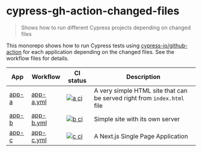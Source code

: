 # cypress-gh-action-changed-files
> Shows how to run different Cypress projects depending on changed files

This monorepo shows how to run Cypress tests using [cypress-io/github-action](https://github.com/cypress-io/github-action) for each application depending on the changed files. See the workflow files for details.

App | Workflow | CI status | Description
---|---|---|---
[app-a](./apps/app-a) | [app-a.yml](./.github/workflows/app-a.yml) | [![a ci]][a ci url] | A very simple HTML site that can be served right from `index.html` file
[app-b](./apps/app-b) | [app-b.yml](./.github/workflows/app-b.yml) | [![b ci]][b ci url] | Simple site with its own server
[app-c](./apps/app-c) | [app-c.yml](./.github/workflows/app-c.yml) | [![c ci]][c ci url] | A Next.js Single Page Application

[a ci]: https://github.com/bahmutov/cypress-gh-action-changed-files/workflows/app-a/badge.svg?branch=main
[a ci url]: https://github.com/bahmutov/cypress-gh-action-changed-files/actions

[b ci]: https://github.com/bahmutov/cypress-gh-action-changed-files/workflows/app-b/badge.svg?branch=main
[b ci url]: https://github.com/bahmutov/cypress-gh-action-changed-files/actions

[c ci]: https://github.com/bahmutov/cypress-gh-action-changed-files/workflows/app-c/badge.svg?branch=main
[c ci url]: https://github.com/bahmutov/cypress-gh-action-changed-files/actions
